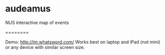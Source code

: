 audeamus
========

NUS interactive map of events

========

Demo: http://im.whatsword.com/
Works best on laptop and iPad (not mini) or any device with similar screen size.
